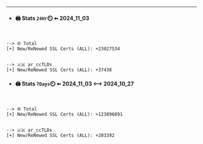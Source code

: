 

---
- #### 🖨️ **Stats** `24Hr`⏲️ ➼ 2024_11_03
```console


--> 🌐 Total
[+] New/ReNewed SSL Certs (ALL): +23027534


--> 🇦🇷 ar_ccTLDs
[+] New/ReNewed SSL Certs (ALL): +37438

```

- #### 🖨️ **Stats** `7Days`⏲️ ➼ 2024_11_03 <--> 2024_10_27
```console


--> 🌐 Total
[+] New/ReNewed SSL Certs (ALL): +123896891


--> 🇦🇷 ar_ccTLDs
[+] New/ReNewed SSL Certs (ALL): +203392

```

